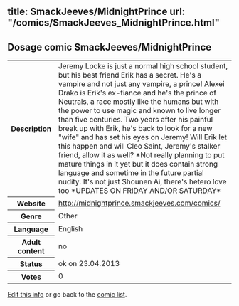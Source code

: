 title: SmackJeeves/MidnightPrince
url: "/comics/SmackJeeves_MidnightPrince.html"
---
Dosage comic SmackJeeves/MidnightPrince
-----------------------------------------

<p id="msg"></p>
<script type="text/javascript">
if (window.location.search === '?edit_info_mail=sent_ok') {
  var elem = document.getElementById("msg");
  elem.innerHTML = 'Edited information sucessfully sent.';
  elem.className = 'ok';
}
</script>
<table class="comicinfo">
<tr>
<th>Description</th><td>Jeremy Locke is just a normal high school student, but his best friend Erik has a secret. He's a vampire and not just any vampire, a prince! Alexei Drako is Erik's ex-fiance and he's the prince of Neutrals, a race mostly like the humans but with the power to use magic and known to live longer than five centuries. Two years after his painful break up with Erik, he's back to look for a new &quot;wife&quot; and has set his eyes on Jeremy! Will Erik let this happen and will Cleo Saint, Jeremy's stalker friend, allow it as well? *Not really planning to put mature things in it yet but it does contain strong language and sometime in the future partial nudity. It's not just Shounen Ai, there's hetero love too *UPDATES ON FRIDAY AND/OR SATURDAY*</td>
</tr>
<tr>
<th>Website</th><td><a href="http://midnightprince.smackjeeves.com/comics/">http://midnightprince.smackjeeves.com/comics/</a></td>
</tr>
<tr>
<th>Genre</th><td>Other</td>
</tr>
<tr>
<th>Language</th><td>English</td>
</tr>
<tr>
<th>Adult content</th><td>no</td>
</tr>
<tr>
<th>Status</th><td>ok on 23.04.2013</td>
</tr>
<tr>
<th>Votes</th><td>0</td>
</tr>
</table>

[Edit this info](SmackJeeves_MidnightPrince_edit.html) or go back to the [comic list](../comic-index.html).
